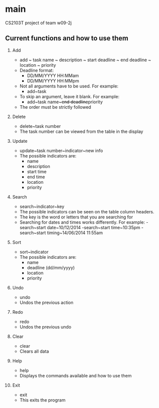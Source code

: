 main
====

CS2103T project of team w09-2j

Current functions and how to use them 
--------------

1. Add
	- add ~ task name ~ description ~ start deadline ~ end deadline ~ location ~ priority
 	- Deadline format: 
		- DD/MM/YYYY HH:MMam
		- DD/MM/YYYY HH:MMpm
	- Not all arguments have to be used. For example:
	   	- add~task
	- To skip an argument, leave it blank. For example:
		- add~task name~~~end deadline~~priority
	- The order must be strictly followed
  

2. Delete
  	- delete~task number
  	- The task number can be viewed from the table in the display

3. Update
  	- update~task number~indicator~new info
  	- The possible indicators are:
	  	- name
	  	- description
	  	- start time
	  	- end time
	  	- location
	  	- priority

4. Search
	- search~indicator~key
	- The possible indicators can be seen on the table column headers.
	- The key is the word or letters that you are searching for
	- Searching for dates and times works differently. For example:
		-search~start date~10/12/2014
		-search~start time~10:35pm
		-search~start timing~14/06/2014 11:55am
	
5. Sort
	- sort~indicator
	- The possible indicators are:
		- name
		- deadline (dd/mm/yyyy)
		- location
		- priority

6. Undo
 	- undo
 	- Undos the previous action

7. Redo
 	- redo
 	- Undos the previous undo

8. Clear
  	- clear
  	- Clears all data

9. Help
	- help
	- Displays the commands available and how to use them
  
10. Exit
  	- exit
  	- This exits the program
